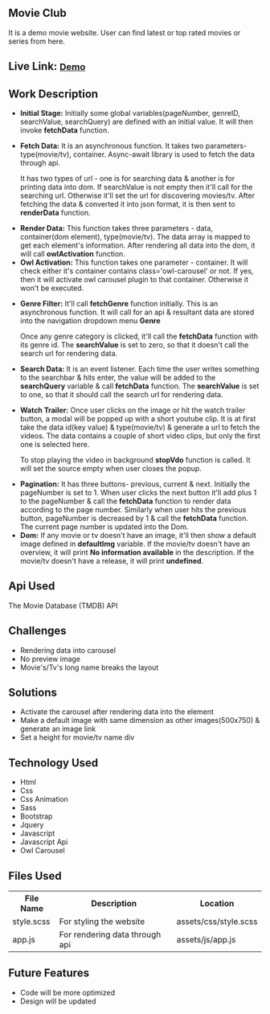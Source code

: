 <h2>Movie Club</h2>
<p>It is a demo movie website. User can find latest or top rated movies or series from here.</p>
<h2>Live Link: <a href="https://subrinalisa.github.io/Movie/" style="font-size: 18px;">Demo</a></h2>
<h2>Work Description</h2>
<ul>
    <li>
        <b>Initial Stage:</b> Initially some global variables(pageNumber, genreID, searchValue, searchQuery) are
        defined with an initial value. It will then invoke <b>fetchData</b> function.
    </li>
    <li>
        <p><b>Fetch Data:</b> It is an asynchronous function. It takes two parameters- type(movie/tv), container.
            Async-await library is used to fetch the data
            through api.</p>
        <p>It has two types of url - one is for searching data & another is for printing data into
            dom.
            If searchValue is not empty then it'll call for the searching url. Otherwise it'll set the url for
            discovering
            movies/tv. After fetching the data & converted it into json format, it is then sent to <b>renderData</b>
            function.</p>
    </li>
    <li>
        <b>Render Data:</b> This function takes three parameters - data, container(dom element), type(movie/tv). The
        data array is mapped to get each element's information.
        After rendering all data into the dom, it will call <b>owlActivation</b> function.
    </li>
    <li>
        <b>Owl Activation:</b> This function takes one parameter - container. It will check
        either it's container contains class='owl-carousel' or not. If yes, then it will activate owl carousel
        plugin to
        that container. Otherwise it won't be executed.
    </li>
    <li>
        <p><b>Genre Filter:</b> It'll call <b>fetchGenre</b> function initially. This is an asynchronous function.
            It will call for an api & resultant data are stored into the navigation dropdown menu <b>Genre</b></p>
        <p>Once any genre category is clicked, it'll call the <b>fetchData</b> function with its genre id. The
            <b>searchValue</b> is set to zero, so that it doesn't call the search url for rendering data.
        </p>
    </li>
    <li>
        <b>Search Data:</b> It is an event listener. Each time the user writes something to the searchbar & hits
        enter, the value will be added to the <b>searchQuery</b> variable & call <b>fetchData</b> function. The
        <b>searchValue</b> is set to one, so that it should call the search url for rendering data.
    </li>
    <li>
        <p><b>Watch Trailer:</b> Once user clicks on the image or hit the watch trailer button, a modal will be
            popped up with a short youtube clip. It is at first take the data id(key value) & type(movie/tv) &
            generate
            a url to fetch the videos. The data contains a couple of short video clips, but only the first one is
            selected here.</p>
        <p>To stop playing the video in background <b>stopVdo</b> function is called. It will set
            the
            source empty when user closes the popup.</p>
    </li>
    <li>
        <b>Pagination:</b> It has three buttons- previous, current & next. Initially the pageNumber is set to 1.
        When user clicks the next button it'll add plus 1 to the pageNumber & call the <b>fetchData</b> function to
        render data according to the page number. Similarly when user hits the previous button, pageNumber is
        decreased by 1 & call the <b>fetchData</b> function. The current page number is updated into the Dom.
    </li>
    <li>
        <b>Dom:</b> If any movie or tv doesn't have an image, it'll then show a default image defined in
        <b>defaultImg</b> variable. If the movie/tv doesn't have an overview, it will print <b>No information
            available</b> in the description. If the movie/tv doesn't have a release, it will print
        <b>undefined</b>.
    </li>
</ul>
<h2>Api Used</h2>
<p>
    The Movie Database (TMDB) API
</p>
<h2>Challenges</h2>
<ul>
    <li>Rendering data into carousel</li>
    <li>No preview image</li>
    <li>Movie's/Tv's long name breaks the layout</li>
</ul>
<h2>Solutions</h2>
<ul>
    <li>Activate the carousel after rendering data into the element</li>
    <li>Make a default image with same dimension as other images(500x750) & generate an image link</li>
    <li>Set a height for movie/tv name div</li>
</ul>
<h2>Technology Used</h2>
<ul>
    <li>Html</li>
    <li>Css</li>
    <li>Css Animation</li>
    <li>Sass</li>
    <li>Bootstrap</li>
    <li>Jquery</li>
    <li>Javascript</li>
    <li>Javascript Api</li>
    <li>Owl Carousel</li>
</ul>
<h2>Files Used</h2>
<table>
    <tr>
        <th>File Name</th>
        <th>Description</th>
        <th>Location</th>
    </tr>
    <tr>
        <td>style.scss</td>
        <td>For styling the website</td>
        <td>assets/css/style.scss</td>
    </tr>
    <tr>
        <td>app.js</td>
        <td>For rendering data through api</td>
        <td>assets/js/app.js</td>
    </tr>
</table>
<h2>Future Features</h2>
<ul>
    <li>Code will be more optimized</li>
    <li>Design will be updated</li>
</ul>
